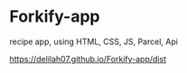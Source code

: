 # Forkify-app

recipe app, using HTML, CSS, JS, Parcel, Api

https://delilah07.github.io/Forkify-app/dist
